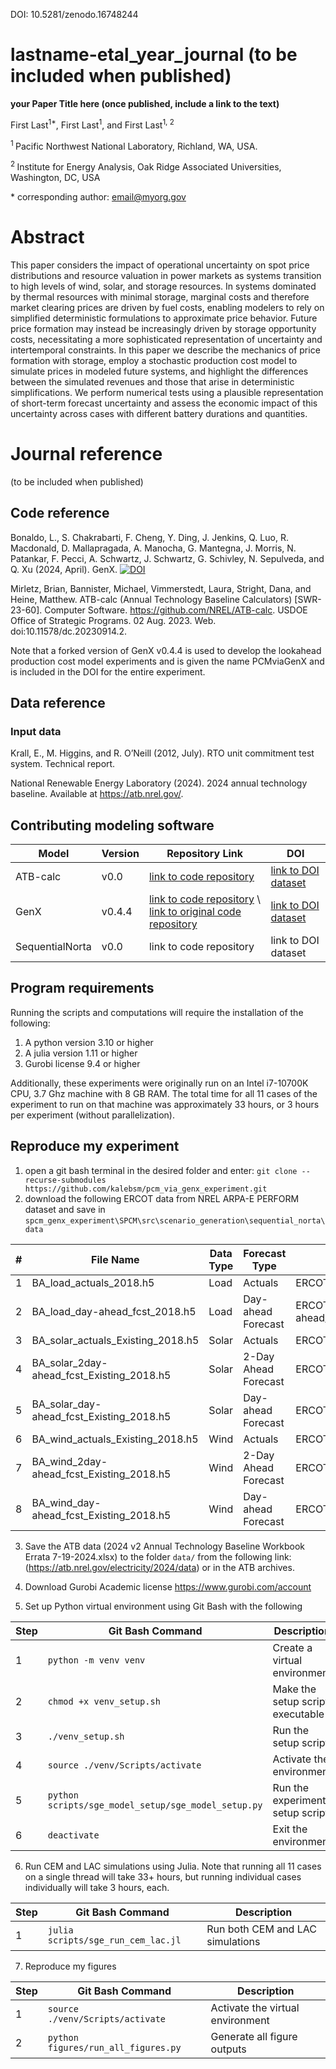 
DOI: 10.5281/zenodo.16748244
# lastname-etal_year_journal (to be included when published)

**your Paper Title here (once published, include a link to the text)**

First Last<sup>1\*</sup>, First Last<sup>1</sup>,  and First Last<sup>1, 2</sup>

<sup>1 </sup>Pacific Northwest National Laboratory, Richland, WA, USA.

<sup>2 </sup> Institute for Energy Analysis, Oak Ridge Associated Universities, Washington, DC, USA

\* corresponding author:  email@myorg.gov


# Abstract
This paper considers the impact of operational uncertainty on spot price distributions and resource valuation in power markets as systems transition to high levels of wind, solar, and storage resources. In systems dominated by thermal resources with minimal storage, marginal costs and therefore market clearing prices are driven by fuel costs, enabling modelers to rely on simplified deterministic formulations to approximate price behavior. Future price formation may instead be increasingly driven by storage opportunity costs, necessitating a more sophisticated representation of uncertainty and intertemporal constraints. In this paper we describe the mechanics of price formation with storage, employ a stochastic production cost model to simulate prices in modeled future systems, and highlight the differences between the simulated revenues and those that arise in deterministic simplifications. We perform numerical tests using a plausible representation of short-term forecast uncertainty and assess the economic impact of this uncertainty across cases with different battery durations and quantities.

# Journal reference
(to be included when published)

## Code reference
Bonaldo, L., S. Chakrabarti, F. Cheng, Y. Ding, J. Jenkins, Q. Luo, R. Macdonald, D. Mallapragada, A. Manocha, G. Mantegna, J. Morris, N. Patankar, F. Pecci, A. Schwartz, J. Schwartz, G. Schivley, N. Sepulveda, and Q. Xu (2024, April). GenX. [![DOI](https://zenodo.org/badge/DOI/10.5281/zenodo.15865702.svg)](https://doi.org/10.5281/zenodo.15865702)

Mirletz, Brian, Bannister, Michael, Vimmerstedt, Laura, Stright, Dana, and Heine, Matthew. ATB-calc (Annual Technology Baseline Calculators) [SWR-23-60]. Computer Software. https://github.com/NREL/ATB-calc. USDOE Office of Strategic Programs. 02 Aug. 2023. Web. doi:10.11578/dc.20230914.2.

Note that a forked version of GenX v0.4.4 is used to develop the lookahead production cost model experiments and is given the name PCMviaGenX and is included in the DOI for the entire experiment.


## Data reference

### Input data

Krall, E., M. Higgins, and R. O’Neill (2012, July). RTO unit commitment test system. Technical report.

National Renewable Energy Laboratory (2024). 2024 annual technology baseline. Available at https://atb.nrel.gov/.

## Contributing modeling software
| Model | Version | Repository Link | DOI |
|-------|---------|-----------------|-----|
| ATB-calc | v0.0 | [link to code repository](https://github.com/NREL/ATB-calc) | [link to DOI dataset ](https://doi.org/10.11578/dc.20230914.2)|
| GenX | v0.4.4 | [link to code repository](https://github.com/kalebsm/GenX/tree/caee5563bc1118c24fe99a30e1ed72e052191478) \ [link to original code repository](https://github.com/GenXProject/GenX.jl) | [link to DOI dataset](https://zenodo.org/records/15865702) |
| SequentialNorta | v0.0 | link to code repository | link to DOI dataset |

## Program requirements
Running the scripts and computations will require the installation of the following:
1. A python version 3.10 or higher
2. A julia version 1.11 or higher
3. Gurobi license 9.4 or higher

Additionally, these experiments were originally run on an Intel i7-10700K CPU, 3.7 Ghz machine with 8 GB RAM. The total time for all 11 cases of the experiment to run on that machine was approximately 33 hours, or 3 hours per experiment (without parallelization).

## Reproduce my experiment
1. open a git bash terminal in the desired folder and enter: `git clone --recurse-submodules https://github.com/kalebsm/pcm_via_genx_experiment.git`
2. download the following ERCOT data from NREL ARPA-E PERFORM dataset and save in `spcm_genx_experiment\SPCM\src\scenario_generation\sequential_norta\data`

| #   | File Name                                | Data Type | Forecast Type         | Location Path                                               |
|-----|-------------------------------------------|-----------|------------------------|-------------------------------------------------------------|
| 1   | BA_load_actuals_2018.h5                    | Load      | Actuals                | ERCOT/2018/Load/Actuals/BA_level/                           |
| 2   | BA_load_day-ahead_fcst_2018.h5            | Load      | Day-ahead Forecast     | ERCOT/2018/Load/Forecast/Day-ahead/BA_level/               |
| 3   | BA_solar_actuals_Existing_2018.h5         | Solar     | Actuals                | ERCOT/2018/Solar/Actuals/BA-level/                          |
| 4   | BA_solar_2day-ahead_fcst_Existing_2018.h5 | Solar     | 2-Day Ahead Forecast   | ERCOT/2018/Solar/2Day_ahead/BA_level/                      |
| 5   | BA_solar_day-ahead_fcst_Existing_2018.h5  | Solar     | Day-ahead Forecast     | ERCOT/2018/Solar/Day-ahead/BA_level/                       |
| 6   | BA_wind_actuals_Existing_2018.h5         | Wind     | Actuals                | ERCOT/2018/Wind/Actuals/BA-level/                          |
| 7   | BA_wind_2day-ahead_fcst_Existing_2018.h5  | Wind      | 2-Day Ahead Forecast   | ERCOT/2018/Wind/2Day_ahead/BA_level/                       |
| 8   | BA_wind_day-ahead_fcst_Existing_2018.h5   | Wind      | Day-ahead Forecast     | ERCOT/2018/Wind/Day-ahead/BA_level/                        |

3. Save the ATB data (2024 v2 Annual Technology Baseline Workbook Errata 7-19-2024.xlsx) to the folder `data/` from the following link: (https://atb.nrel.gov/electricity/2024/data) or in the ATB archives.

4. Download Gurobi Academic license https://www.gurobi.com/account

5. Set up Python virtual environment using Git Bash with the following

| Step | Git Bash Command                                   | Description                  |
|------|----------------------------------------------------|------------------------------|
| 1  | `python -m venv venv`                              | Create a virtual environment |
| 2  | `chmod +x venv_setup.sh`                           | Make the setup script executable |
| 3  | `./venv_setup.sh`                                  | Run the setup script         |
| 4  | `source ./venv/Scripts/activate`                   | Activate the environment     |
| 5  | `python scripts/sge_model_setup/sge_model_setup.py`| Run the experiment setup script   |
| 6  | `deactivate`                                       | Exit the environment         |


6. Run CEM and LAC simulations using Julia. Note that running all 11 cases on a single thread will take 33+ hours, but running individual cases individually will take 3 hours, each.

| Step | Git Bash Command                       | Description                    |
|------|----------------------------------------|--------------------------------|
| 1  | `julia scripts/sge_run_cem_lac.jl`     | Run both CEM and LAC simulations |


7. Reproduce my figures

| Step | Git Bash Command                        | Description                    |
|------|-----------------------------------------|--------------------------------|
| 1  | `source ./venv/Scripts/activate`         | Activate the virtual environment |
| 2  | `python figures/run_all_figures.py`      | Generate all figure outputs    |




